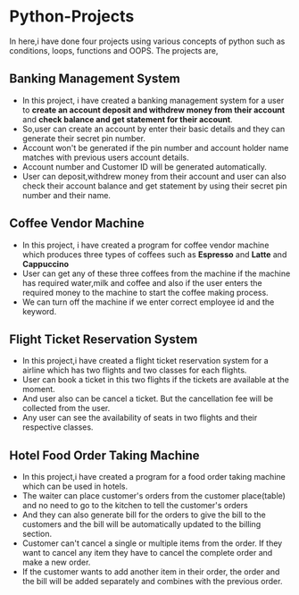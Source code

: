 # Python-Projects

In here,i have done four projects using various concepts of python such as conditions, loops, functions and OOPS.
The projects are,

## Banking Management System
  * In this project, i have created a banking management system for a user to 
   <b>create an account </b>
   <b>deposit and withdrew money from their account</b> and 
   <b>check balance and get statement for their account</b>.
  * So,user can create an account by enter their basic details and they can generate their secret pin number.
  * Account won't be generated if the pin number and account holder name matches with previous users account details.
  * Account number and Customer ID will be generated automatically.
  * User can deposit,withdrew money from their account and user can also check their account balance and get statement by using their secret pin number and their name.
  
## Coffee Vendor Machine 
  * In this project, i have created a program for coffee vendor machine which produces three types of coffees such as <b>Espresso</b> and <b>Latte</b> and <b>Cappuccino</b>
  * User can get any of these three coffees from the machine if the machine has required water,milk and coffee 
  and also if the user enters the required money to the machine to start the coffee making process.
  * We can turn off the machine if we enter correct employee id and the keyword.
  
## Flight Ticket Reservation System
  * In this project,i have created a flight ticket reservation system for a airline which has two flights and two classes for each flights.
  * User can book a ticket in this two flights if the tickets are available at the moment.
  * And user also can be cancel a ticket. But the cancellation fee will be collected from the user.
  * Any user can see the availability of seats in two flights and their respective classes.

## Hotel Food Order Taking Machine
  * In this project,i have created a program for a food order taking machine which can be used in hotels.
  * The waiter can place customer's orders from the customer place(table) and no need to go to the kitchen to tell the customer's orders
  * And they can also generate bill for the orders to give the bill to the customers and the bill will be automatically updated to the billing section.
  * Customer can't cancel a single or multiple items from the order. If they want to cancel any item they have to cancel the complete order and make a new order.
  * If the customer wants to add another item in their order, the order and the bill will be added separately and combines with the previous order.
